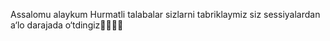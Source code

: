 Assalomu alaykum 
Hurmatli talabalar 
sizlarni tabriklaymiz 
siz sessiyalardan a‘lo darajada
o‘tdingiz🥳🥳🥳🥳
